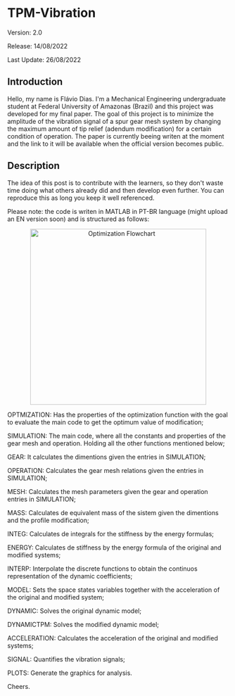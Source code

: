 # TPM-Vibration 
  Version: 2.0
  
  Release: 14/08/2022
  
  Last Update: 26/08/2022
   

## Introduction
  Hello, my name is Flávio Dias. I'm a Mechanical Engineering undergraduate student at Federal University of Amazonas (Brazil) and this project was developed for my final paper. The goal of this project is to minimize the amplitude of the vibration signal of a spur gear mesh system by changing the maximum amount of tip relief (adendum modification) for a certain condition of operation. The paper is currently beeing writen at the moment and the link to it will be available when the official version becomes public.

## Description
  The idea of this post is to contribute with the learners, so they don't waste time doing what others already did and then develop even further. You can reproduce this as long you keep it well referenced.
  
  Please note: the code is writen in MATLAB in PT-BR language (might upload an EN version soon) and is structured as follows:
  
  <p align="center">
  <img src="https://i.imgur.com/x1Hqzyq.jpg" alt="Optimization Flowchart" width="400" />
  </p>
  
  OPTMIZATION: Has the properties of the optimization function with the goal to evaluate the main code to get the optimum value of modification;
  
  SIMULATION: The main code, where all the constants and properties of the gear mesh and operation. Holding all the other functions mentioned below;
  
  GEAR: It calculates the dimentions given the entries in SIMULATION;
  
  OPERATION: Calculates the gear mesh relations given the entries in SIMULATION;
  
  MESH: Calculates the mesh parameters given the gear and operation entries in SIMULATION;
  
  MASS: Calculates de equivalent mass of the sistem given the dimentions and the profile modification;
  
  INTEG: Calculates de integrals for the stiffness by the energy formulas;
  
  ENERGY: Calculates de stiffness by the energy formula of the original and modified systems;
  
  INTERP: Interpolate the discrete functions to obtain the continuos representation of the dynamic coefficients;
  
  MODEL: Sets the space states variables together with the acceleration of the original and modified system;
  
  DYNAMIC: Solves the original dynamic model;
  
  DYNAMICTPM: Solves the modified dynamic model;
  
  ACCELERATION: Calculates the acceleration of the original and modified systems;
  
  SIGNAL: Quantifies the vibration signals;
  
  PLOTS: Generate the graphics for analysis.
  

  
  Cheers.
